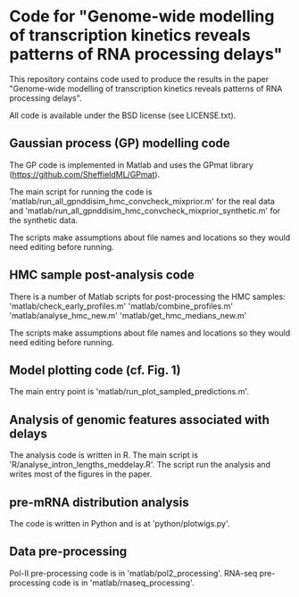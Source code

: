 Code for "Genome-wide modelling of transcription kinetics reveals patterns of RNA processing delays"
====================================================================================================

This repository contains code used to produce the results in the paper
"Genome-wide modelling of transcription kinetics reveals patterns of
RNA processing delays".

All code is available under the BSD license (see LICENSE.txt).


Gaussian process (GP) modelling code
------------------------------------

The GP code is implemented in Matlab and uses the GPmat library
(https://github.com/SheffieldML/GPmat).

The main script for running the code is 'matlab/run_all_gpnddisim_hmc_convcheck_mixprior.m'
for the real data and 'matlab/run_all_gpnddisim_hmc_convcheck_mixprior_synthetic.m'
for the synthetic data.

The scripts make assumptions about file names and locations so they
would need editing before running.


HMC sample post-analysis code
-----------------------------

There is a number of Matlab scripts for post-processing the HMC samples:
'matlab/check_early_profiles.m'
'matlab/combine_profiles.m'
'matlab/analyse_hmc_new.m'
'matlab/get_hmc_medians_new.m'

The scripts make assumptions about file names and locations so they
would need editing before running.


Model plotting code (cf. Fig. 1)
--------------------------------

The main entry point is 'matlab/run_plot_sampled_predictions.m'.


Analysis of genomic features associated with delays
---------------------------------------------------

The analysis code is written in R. The main script is
'R/analyse_intron_lengths_meddelay.R'. The script run the analysis and
writes most of the figures in the paper.


pre-mRNA distribution analysis
------------------------------

The code is written in Python and is at 'python/plotwigs.py'.


Data pre-processing
-------------------

Pol-II pre-processing code is in 'matlab/pol2_processing'.
RNA-seq pre-processing code is in 'matlab/rnaseq_processing'.
